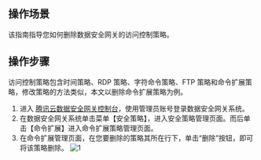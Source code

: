 ## 操作场景
该指南指导您如何删除数据安全网关的访问控制策略。


## 操作步骤
访问控制策略包含时间策略、RDP 策略、字符命令策略、FTP 策略和命令扩展策略，修改策略的方法类似，本文以删除命令扩展策略为例。
1. 进入 [腾讯云数据安全网关控制台](https://console.cloud.tencent.com/dasb)，使用管理员账号登录数据安全网关系统。
2. 在数据安全网关系统单击菜单【安全策略】，进入安全策略管理页面。而后单击【命令扩展】进入命令扩展策略管理页面。
3. 在命令扩展管理页面，在您要删除的策略其所在行下，单击“删除”按钮，即可将该策略删除。
![1](https://main.qcloudimg.com/raw/cc28ea2e1be3029b70887143282ba8af.png)

